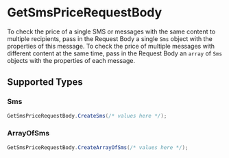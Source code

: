 # GetSmsPriceRequestBody

To check the price of a single SMS or messages with the same content to multiple recipients, pass in the Request Body a single `Sms` object with the properties of this message. To check the price of multiple messages with different content at the same time, pass in the Request Body an `array` of `Sms` objects with the properties of each message.


## Supported Types

### Sms

```csharp
GetSmsPriceRequestBody.CreateSms(/* values here */);
```

### ArrayOfSms

```csharp
GetSmsPriceRequestBody.CreateArrayOfSms(/* values here */);
```

